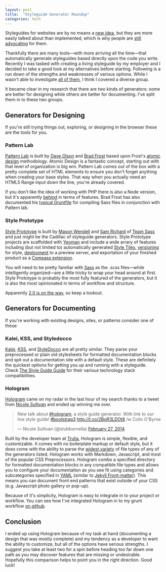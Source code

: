 ```yaml
---
layout: post
title:  "Styleguide Generator Roundup"
categories: tech
---
```


Styleguides for websites are by no means a [new idea], but they are more easily talked about than implemented, which is why people are [still advocating][1] for them.

Thankfully there are many tools—with more arriving all the time—that automatically generate styleguides based directly upon the code you write. Recently I was tasked with creating a living styleguide by my employer and I decided to take a good look at my alternatives before starting. Following is a run down of the strengths and weaknesses of  various options. While I wasn't able to investigate [all of them], I think I covered a diverse group.

It became clear in my research that there are two kinds of generators: some are better for designing while others are better for documenting. I've split them in to these two groups.

## Generators for Designing

If you're still trying things out, exploring, or designing in the browser these are the tools for you.

### Pattern Lab

[Pattern Lab] is built by [Dave Olson] and [Brad Frost] based upon Frost's [atomic design] methodology. Atomic Design is a fantastic concept, starting out with that level of organization is big win. Pattern Lab comes out of the box with a pretty complete set of HTML elements to ensure you don't forget anything when creating your base styles. That way when you actually need an HTML5 Range input down the line, you're already covered.

If you don't like the idea of working with PHP there is also a Node version, but it's apparently [behind] in terms of features. Brad Frost has also documented his [typical Gruntfile] for compiling Sass files in conjunction with Pattern lab.

### Style Prototype

[Style Prototype] is built by [Mason Wendell] and [Sam Richard] of [Team Sass] and just might be the Cadillac of styleguide generators. Style Prototype projects are scaffolded with [Yeoman] and include a wide arrary of features including (but not limited to) automatically generated [Style Tiles], [versioning] for style, [deployment] to a preview server, and exportation of your finished product as a [Compass extension].

You will need to be pretty familiar with [Sass] as the .scss files—while intelligently organized—are a little tricky to wrap your head around at first. Style Prototype is probably the most fully featured of the generators, but it is also the most opinionated in terms of workflow and structure.

Apparently [2.0 is on the way], so keep a lookout.

## Generators for Documenting

If you're working with existing designs, sites, or patterns consider one of these:

### Kalei, KSS, and Styledocco

[Kalei], [KSS], and [StyleDocco] are all pretty similar. They parse your preprocessed or plain old stylesheets for formatted documentation blocks and spit out a documentation site with a default style. These are definitely the quickest options for getting you up and running with a styleguide. Check [The Style Guide Guide] for their various technology stack compatibilities.

### Hologram

[Hologram] came on my radar in the last hour of my search thanks to a tweet from [Nicole Sullivan] and ended up winning me over.

<blockquote class="twitter-tweet" lang="en"><p>New talk about <a href="https://twitter.com/search?q=%23hologram&amp;src=hash">#hologram</a>, a style guide generator. With link to our live style guide! <a href="https://twitter.com/search?q=%23bootstrap3&amp;src=hash">#bootstrap3</a> <a href="http://t.co/2BoR3LDOt8">http://t.co/2BoR3LDOt8</a> /w Colin O&#39;Byrne</p>&mdash; Nicole Sullivan (@stubbornella) <a href="https://twitter.com/stubbornella/statuses/439078802019196929">February 27, 2014</a></blockquote>
<script async src="//platform.twitter.com/widgets.js" charset="utf-8"></script>

Built by the developer team at [Trulia], Hologram is simple, flexible, and customizable. It comes with no boilerplate markup or default style, but it does come with the ability to parse the [widest variety] of file types of any of the generators listed. Hologram works with Markdown, Javascript, and most of the popular CSS Preprocessors. Hologram combs a specified directory for formatted documentation blocks in any compatible file types and allows you to configure your documentation as you see fit using categories and subcategories specified in [YAML][2] (similar to [Jekyll Front-matter]). This means you can document front end patterns that exist outside of your CSS (e.g. Javascript photo gallery or pop-up).

Because of it's simplicity, Hologram is easy to integrate in to your project or workflow. You can see how I've integrated Hologram in to my grunt workflow [on github].

## Conclusion

I ended up using Hologram because of my task at hand (documenting a design that was mostly complete) and my tendency as a developer to want the ability to customize, but all of the options have serious strengths. I suggest you take at least two for a spin before heading too far down one path as you may discover features that are missing or undesirable. Hopefully this comparison helps to point you in the right direction. Good luck!

[new idea]: http://24ways.org/2011/front-end-style-guides/
[1]: http://alistapart.com/article/creating-style-guides
[all of them]: http://vinspee.me/style-guide-guide/

[Pattern Lab]: http://patternlab.io/
[Dave Olson]: http://dmolsen.com/
[Brad Frost]: http://bradfrostweb.com/
[atomic design]: http://bradfrostweb.com/blog/post/atomic-web-design/
[behind]: https://twitter.com/brad_frost/status/457161455599910912
[typical Gruntfile]: https://gist.github.com/bradfrost/10906886

[Style Prototype]: https://github.com/Team-Sass/generator-style-prototype
[Mason Wendell]: http://thecodingdesigner.com/
[Sam Richard]: http://snugug.com/
[Team Sass]: https://github.com/Team-Sass
[Yeoman]: http://yeoman.io/
[Style Tiles]: http://styletil.es/
[versioning]: https://github.com/Team-Sass/generator-style-prototype#changing-version-number
[deployment]: https://github.com/Team-Sass/generator-style-prototype#exporting-final-site
[Compass extension]: https://github.com/Team-Sass/generator-style-prototype#creating-a-compass-extension
[Sass]: http://sass-lang.com/
[2.0 is on the way]: https://twitter.com/Snugug/status/457266943637348352

[Kalei]: http://kaleistyleguide.com/
[KSS]: http://warpspire.com/kss/
[StyleDocco]: http://jacobrask.github.io/styledocco/
[The Style Guide Guide]: http://vinspee.me/style-guide-guide/

[Hologram]: http://trulia.github.io/hologram/
[Nicole Sullivan]: http://www.stubbornella.org/
[Trulia]: https://github.com/trulia
[on github]: https://github.com/natgeo/mortar/blob/master/gruntfile.coffee
[widest variety]: https://github.com/trulia/hologram#supported-preprocessorsfile-types
[2]: https://github.com/trulia/hologram#document-yaml-section
[Jekyll Front-matter]: http://jekyllrb.com/docs/frontmatter/
